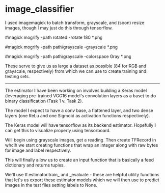 # image_classifier

I used imagemagick to batch transform, grayscale, and (soon) resize images, though I may just do this through tensorflow.

#magick mogrify -path rotated -rotate 180 *.png

#magick mogrify -path path\grayscale -grayscale *.png

#magick mogrify -path path\grayscale -colorspace Gray *.png

These serve to give us as large a dataset as possible (84 for RGB and grayscale, respectively) from which we can use to create training and testing sets.

---

The estimator I have been working on involves building a Keras model (leveraging pre-trained VGG16 model's convolution layers as a base) to do binary classification (Task 1 v. Task 2). 

The model I expect to have a conv base, a flattened layer, and two dense layers (one ReLu and one Sigmoid as activation functions respectively). 

The Keras model will have tensorflow as its backend estimator. Hopefully I can get this to visualize properly using tensorboard. 

Will begin using grayscale images, get a reading. Then create TFRecord in whcih we start creating functions that wrap an integer along with raw bytes for image and label respectively. 

This will finally allow us to create an input function that is basically a feed dictionary and returns tuples. 

We'll use tf.estimator.train_ and _evaluate - these are helpful utility functions that let's us export these estimator models which we will then use to predict images in the test files setting labels to None. 
